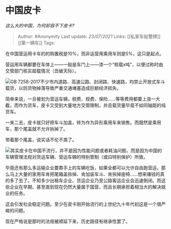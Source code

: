 # 中国皮卡
*这么大的中国，为何却容不下皮卡?*

> Author: #Anonymity
Last update: *23/07/2021* 
Links: [[私家车贴警牌]] [[第一辆车]]
Tags:  

在中国营运用卡车的的购置税是10%，而非运营用乘用车则是5%，这只是起点。

营运用车辆都要在车体上——一般是车门上——漆一个“核载x吨”，以便过称时由交管部门核实超载情况（丑破天际）。

![](https://pic4.zhimg.com/50/v2-e4d032bb28a77bd3f4a4adf622f41262_hd.jpg?source=1940ef5c)GB 7258-2017不少市内道路、高速公路、封闭路、快速路，均禁止开放式车斗载货，以防货物掉落导致严重交通堵塞造成巨额经济损失。

简单来说，一旦被划为营运车辆，税费、规费、保险……等等费用都要上涨一大截，而作为货车，皮卡又受到大量地方交管限制，并且载货量毕竟不如同轴距的纯货车。

一来二去，皮卡就只好把车斗加盖，转为作为异形乘用车来销售。而既然是乘用车，那个尾盖就不允许拆掉了。

带着那个尾盖，说实话不伦不类了。

![](https://pic4.zhimg.com/50/v2-d4e3a91233b488ba2c343fac2efbff1f_hd.jpg?source=1940ef5c)其实皮卡在中国不流行，并不是因为性能问题或者耗油问题，而是因为中国的车辆管理法规对货运车辆、营运车辆的特别管制（或曰特别保护）所致。

毕竟还有那么多运输企业要靠手上的车辆吃饭，如果全都可以允许自由跑营运，那么马上大量的家用车肯把尾箱盖拆掉、肯加装车斗、肯拆掉座椅……想来赚钱的真的多了去了。不知多少出租车企业、货运企业乃至公路客运企业会迅速倒闭。而这些企业在早期，甚至直到现在仍然大量属于国营，而且长期承担着相当大的解决就业的任务。

这会引发社会稳定问题。至少在皮卡刚开始流行的上世纪九十年代初这是一个很严峻的问题。

现在严格说是那时的法规被顺延下来，历史路径有继承性罢了。



